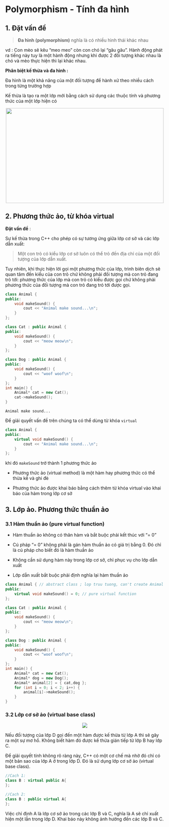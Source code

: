 # **Polymorphism - Tính đa hình**
## **1. Đặt vấn đề**
> **Đa hình (polymorphism)** nghĩa là có nhiều hình thái khác nhau

vd :  Con mèo sẽ kêu “meo meo” còn con chó lại “gâu gâu”. Hành động phát ra tiếng này tuy là một hành động nhưng khi được 2 đối tượng khác nhau là chó và mèo thực hiện thì lại khác nhau.

**Phân biệt kế thừa và đa hình :**

Đa hình là một khả năng của một đối tượng để hành xử theo nhiều cách trong từng trường hợp

Kế thừa là tạo ra một lớp mới bằng cách sử dụng các thuộc tính và phương thức của một lớp hiện có

<p align="center">
  <img src="https://techacademy.edu.vn/wp-content/uploads/2022/03/cac-loai-da-hinh-trong-c-1.png" width="500" height="300">
</p>

## **2. Phương thức ảo, từ khóa virtual**

**Đặt vấn đề** : 

Sự kế thừa trong C++ cho phép có sự tương ứng giữa lớp cơ sở và các lớp dẫn xuất:  

>Một con trỏ có kiểu lớp cơ sở luôn có thể trỏ đến địa chỉ của một đối tượng của lớp dẫn xuất. 

Tuy nhiên, khi thực hiện lời gọi một phương thức của lớp, trình biên dịch sẽ quan tâm đến kiểu của con trỏ chứ không phải đối tượng mà con trỏ đang trỏ tới: phương thức của lớp mà con trỏ có kiểu được gọi chứ không phải phương thức của đối tượng mà con trỏ đang trỏ tới được gọi. 

```c++
class Animal {
public:
    void makeSound() {
        cout << "Animal make sound...\n";
    }
};

class Cat : public Animal {
public:
    void makeSound() {
        cout << "meow meow\n";
    }
};

class Dog : public Animal {
public:
    void makeSound() {
        cout << "woof woof\n";
    }
};
int main() {
    Animal* cat = new Cat();
    cat->makeSound();
}
```
```
Animal make sound...
```
Để giải quyết vấn đề trên chúng ta có thể dùng từ khóa `virtual`

```c++
class Animal {
public:
    virtual void makeSound() {
        cout << "Animal make sound...\n";
    }
};
```
khi đó `makeSound` trở thành 1 phương thức ảo

- Phương thức ảo (virtual method) là một hàm hay phương thức có thể thừa kế và ghi đè

- Phương thức ảo được khai báo bằng cách thêm từ khóa virtual vào khai báo của hàm trong lớp cơ sở

## **3. Lớp ảo. Phương thức thuần ảo**
### **3.1 Hàm thuần ảo (pure virtual function)**

- Hàm thuần ảo không có thân hàm và bắt buộc phải kết thúc với “= 0”

- Cú pháp “= 0” không phải là gán hàm thuần ảo có giá trị bằng 0. Đó chỉ là cú pháp cho biết đó là hàm thuần ảo

- Không cần sử dụng hàm này trong lớp cơ sở, chỉ phục vụ cho lớp dẫn xuất

- Lớp dẫn xuất bắt buộc phải định nghĩa lại hàm thuần ảo

```c++
class Animal { // abstract class ; lop truu tuong, can't create Animal object
public:
    virtual void makeSound() = 0; // pure virtual function
};

class Cat : public Animal {
public:
    void makeSound() {
        cout << "meow meow\n";
    }
};

class Dog : public Animal {
public:
    void makeSound() {
        cout << "woof woof\n";
    }
};
int main() {
    Animal* cat = new Cat();
    Animal* dog = new Dog();
    Animal* animal[2] = { cat,dog };
    for (int i = 0; i < 2; i++) {
        animal[i]->makeSound();
    }
}
```

### **3.2 Lớp cơ sở ảo (virtual base class)**

<p align="center">
  <img src="https://gochocit.com/wp-content/uploads/2021/11/so-do-ke-thua-virtual-base-class-oop.png" >
</p>

Nếu đối tượng của lớp D gọi đến một hàm được kế thừa từ lớp A thì sẽ gây ra một sự mơ hồ. Không biết hàm đó được kế thừa gián tiếp từ lớp B hay lớp C.

Để giải quyết tính không rõ ràng này, C++ có một cơ chế mà nhờ đó chỉ có một bản sao của lớp A ở trong lớp D. Đó là sử dụng lớp cơ sở ảo (virtual base class).

```c++
//Cach 1:
class B : virtual public A{
};

//Cach 2:
class B : public virtual A{
};
```

Việc chỉ định A là lớp cơ sở ảo trong các lớp B và C, nghĩa là A sẽ chỉ xuất hiện một lần trong lớp D. Khai báo này không ảnh hưởng đến các lớp B và C.